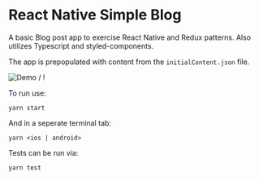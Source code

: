 # React Native Simple Blog

A basic Blog post app to exercise React Native and Redux patterns. Also utilizes Typescript and styled-components. 

The app is prepopulated with content from the `initialContent.json` file.

![ Demo](http://www.giphy.com/gifs/CvFB6B0fvz3FaFZiex) / ! [](http://www.giphy.com/gifs/CvFB6B0fvz3FaFZiex)

To run use:

`yarn start`

And in a seperate terminal tab:

`yarn <ios | android>`


Tests can be run via: 

`yarn test`